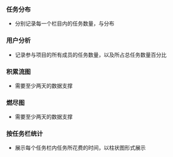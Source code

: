 ### 任务分布

- 分别记录每一个栏目内的任务数量，与分布

### 用户分析

- 记录参与项目的所有成员的任务数量，以及所占总任务数量百分比

### 积累流图

- 需要至少两天的数据支撑

### 燃尽图

- 需要至少两天的数据支撑

### 按任务栏统计

- 展示每个任务栏内任务所花费的时间，以柱状图形式展示

### 
